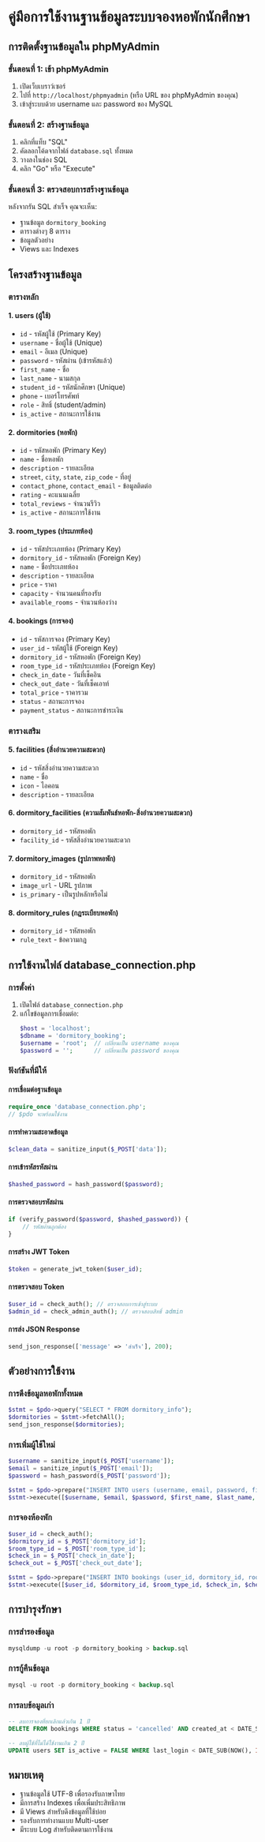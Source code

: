 # คู่มือการใช้งานฐานข้อมูลระบบจองหอพักนักศึกษา

## การติดตั้งฐานข้อมูลใน phpMyAdmin

### ขั้นตอนที่ 1: เข้า phpMyAdmin
1. เปิดเว็บเบราว์เซอร์
2. ไปที่ `http://localhost/phpmyadmin` (หรือ URL ของ phpMyAdmin ของคุณ)
3. เข้าสู่ระบบด้วย username และ password ของ MySQL

### ขั้นตอนที่ 2: สร้างฐานข้อมูล
1. คลิกที่แท็บ "SQL"
2. คัดลอกโค้ดจากไฟล์ `database.sql` ทั้งหมด
3. วางลงในช่อง SQL
4. คลิก "Go" หรือ "Execute"

### ขั้นตอนที่ 3: ตรวจสอบการสร้างฐานข้อมูล
หลังจากรัน SQL สำเร็จ คุณจะเห็น:
- ฐานข้อมูล `dormitory_booking`
- ตารางต่างๆ 8 ตาราง
- ข้อมูลตัวอย่าง
- Views และ Indexes

## โครงสร้างฐานข้อมูล

### ตารางหลัก

#### 1. users (ผู้ใช้)
- `id` - รหัสผู้ใช้ (Primary Key)
- `username` - ชื่อผู้ใช้ (Unique)
- `email` - อีเมล (Unique)
- `password` - รหัสผ่าน (เข้ารหัสแล้ว)
- `first_name` - ชื่อ
- `last_name` - นามสกุล
- `student_id` - รหัสนักศึกษา (Unique)
- `phone` - เบอร์โทรศัพท์
- `role` - สิทธิ์ (student/admin)
- `is_active` - สถานะการใช้งาน

#### 2. dormitories (หอพัก)
- `id` - รหัสหอพัก (Primary Key)
- `name` - ชื่อหอพัก
- `description` - รายละเอียด
- `street`, `city`, `state`, `zip_code` - ที่อยู่
- `contact_phone`, `contact_email` - ข้อมูลติดต่อ
- `rating` - คะแนนเฉลี่ย
- `total_reviews` - จำนวนรีวิว
- `is_active` - สถานะการใช้งาน

#### 3. room_types (ประเภทห้อง)
- `id` - รหัสประเภทห้อง (Primary Key)
- `dormitory_id` - รหัสหอพัก (Foreign Key)
- `name` - ชื่อประเภทห้อง
- `description` - รายละเอียด
- `price` - ราคา
- `capacity` - จำนวนคนที่รองรับ
- `available_rooms` - จำนวนห้องว่าง

#### 4. bookings (การจอง)
- `id` - รหัสการจอง (Primary Key)
- `user_id` - รหัสผู้ใช้ (Foreign Key)
- `dormitory_id` - รหัสหอพัก (Foreign Key)
- `room_type_id` - รหัสประเภทห้อง (Foreign Key)
- `check_in_date` - วันที่เช็คอิน
- `check_out_date` - วันที่เช็คเอาท์
- `total_price` - ราคารวม
- `status` - สถานะการจอง
- `payment_status` - สถานะการชำระเงิน

### ตารางเสริม

#### 5. facilities (สิ่งอำนวยความสะดวก)
- `id` - รหัสสิ่งอำนวยความสะดวก
- `name` - ชื่อ
- `icon` - ไอคอน
- `description` - รายละเอียด

#### 6. dormitory_facilities (ความสัมพันธ์หอพัก-สิ่งอำนวยความสะดวก)
- `dormitory_id` - รหัสหอพัก
- `facility_id` - รหัสสิ่งอำนวยความสะดวก

#### 7. dormitory_images (รูปภาพหอพัก)
- `dormitory_id` - รหัสหอพัก
- `image_url` - URL รูปภาพ
- `is_primary` - เป็นรูปหลักหรือไม่

#### 8. dormitory_rules (กฎระเบียบหอพัก)
- `dormitory_id` - รหัสหอพัก
- `rule_text` - ข้อความกฎ

## การใช้งานไฟล์ database_connection.php

### การตั้งค่า
1. เปิดไฟล์ `database_connection.php`
2. แก้ไขข้อมูลการเชื่อมต่อ:
   ```php
   $host = 'localhost';
   $dbname = 'dormitory_booking';
   $username = 'root';  // เปลี่ยนเป็น username ของคุณ
   $password = '';      // เปลี่ยนเป็น password ของคุณ
   ```

### ฟังก์ชันที่มีให้

#### การเชื่อมต่อฐานข้อมูล
```php
require_once 'database_connection.php';
// $pdo จะพร้อมใช้งาน
```

#### การทำความสะอาดข้อมูล
```php
$clean_data = sanitize_input($_POST['data']);
```

#### การเข้ารหัสรหัสผ่าน
```php
$hashed_password = hash_password($password);
```

#### การตรวจสอบรหัสผ่าน
```php
if (verify_password($password, $hashed_password)) {
    // รหัสผ่านถูกต้อง
}
```

#### การสร้าง JWT Token
```php
$token = generate_jwt_token($user_id);
```

#### การตรวจสอบ Token
```php
$user_id = check_auth(); // ตรวจสอบการเข้าสู่ระบบ
$admin_id = check_admin_auth(); // ตรวจสอบสิทธิ์ admin
```

#### การส่ง JSON Response
```php
send_json_response(['message' => 'สำเร็จ'], 200);
```

## ตัวอย่างการใช้งาน

### การดึงข้อมูลหอพักทั้งหมด
```php
$stmt = $pdo->query("SELECT * FROM dormitory_info");
$dormitories = $stmt->fetchAll();
send_json_response($dormitories);
```

### การเพิ่มผู้ใช้ใหม่
```php
$username = sanitize_input($_POST['username']);
$email = sanitize_input($_POST['email']);
$password = hash_password($_POST['password']);

$stmt = $pdo->prepare("INSERT INTO users (username, email, password, first_name, last_name, student_id, phone) VALUES (?, ?, ?, ?, ?, ?, ?)");
$stmt->execute([$username, $email, $password, $first_name, $last_name, $student_id, $phone]);
```

### การจองห้องพัก
```php
$user_id = check_auth();
$dormitory_id = $_POST['dormitory_id'];
$room_type_id = $_POST['room_type_id'];
$check_in = $_POST['check_in_date'];
$check_out = $_POST['check_out_date'];

$stmt = $pdo->prepare("INSERT INTO bookings (user_id, dormitory_id, room_type_id, check_in_date, check_out_date, total_price) VALUES (?, ?, ?, ?, ?, ?)");
$stmt->execute([$user_id, $dormitory_id, $room_type_id, $check_in, $check_out, $total_price]);
```

## การบำรุงรักษา

### การสำรองข้อมูล
```sql
mysqldump -u root -p dormitory_booking > backup.sql
```

### การกู้คืนข้อมูล
```sql
mysql -u root -p dormitory_booking < backup.sql
```

### การลบข้อมูลเก่า
```sql
-- ลบการจองที่ยกเลิกแล้วเกิน 1 ปี
DELETE FROM bookings WHERE status = 'cancelled' AND created_at < DATE_SUB(NOW(), INTERVAL 1 YEAR);

-- ลบผู้ใช้ที่ไม่ได้ใช้งานเกิน 2 ปี
UPDATE users SET is_active = FALSE WHERE last_login < DATE_SUB(NOW(), INTERVAL 2 YEAR);
```

## หมายเหตุ
- ฐานข้อมูลใช้ UTF-8 เพื่อรองรับภาษาไทย
- มีการสร้าง Indexes เพื่อเพิ่มประสิทธิภาพ
- มี Views สำหรับดึงข้อมูลที่ใช้บ่อย
- รองรับการทำงานแบบ Multi-user
- มีระบบ Log สำหรับติดตามการใช้งาน 